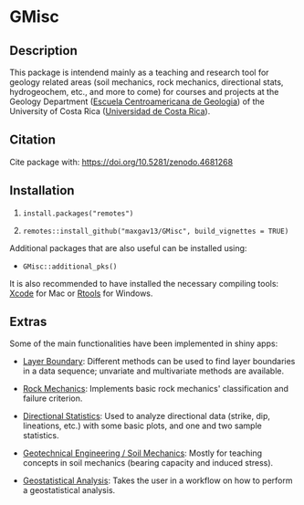 # GMisc

## Description

This package is intendend mainly as a teaching and research tool for geology related areas (soil mechanics, rock mechanics, directional stats, hydrogeochem, etc., and more to come) for courses and projects at the Geology Department ([Escuela Centroamericana de Geologia](geologia.ucr.ac.cr)) of the University of Costa Rica ([Universidad de Costa Rica](ucr.ac.cr)).

## Citation

Cite package with: https://doi.org/10.5281/zenodo.4681268

## Installation

1. `install.packages("remotes")`

2. `remotes::install_github("maxgav13/GMisc", build_vignettes = TRUE)`

Additional packages that are also useful can be installed using:

* `GMisc::additional_pks()`

It is also recommended to have installed the necessary compiling tools: [Xcode](https://apps.apple.com/us/app/xcode/id497799835?mt=12) for Mac or [Rtools](https://cran.r-project.org/bin/windows/Rtools/) for Windows.

## Extras

Some of the main functionalities have been implemented in shiny apps:

* [Layer Boundary](https://maximiliano-01.shinyapps.io/layer_boundary/): Different methods can be used to find layer boundaries in a data sequence; unvariate and multivariate methods are available.

* [Rock Mechanics](https://maximiliano-01.shinyapps.io/rock_mechanics/): Implements basic rock mechanics' classification and failure criterion.

* [Directional Statistics](https://maximiliano-01.shinyapps.io/directional/): Used to analyze directional data (strike, dip, lineations, etc.) with some basic plots, and one and two sample statistics.

* [Geotechnical Engineering / Soil Mechanics](https://maximiliano-01.shinyapps.io/soil_mechanics/): Mostly for teaching concepts in soil mechanics (bearing capacity and induced stress).

* [Geostatistical Analysis](https://maximiliano-01.shinyapps.io/geostatistics/): Takes the user in a workflow on how to perform a geostatistical analysis.


